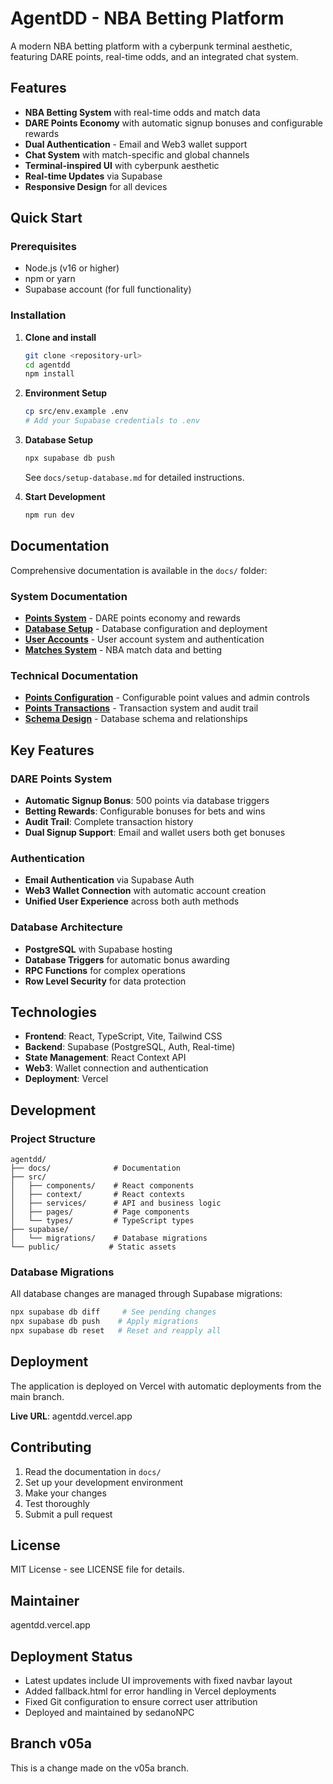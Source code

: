 # AgentDD - NBA Betting Platform

A modern NBA betting platform with a cyberpunk terminal aesthetic, featuring DARE points, real-time odds, and an integrated chat system.

## Features

- **NBA Betting System** with real-time odds and match data
- **DARE Points Economy** with automatic signup bonuses and configurable rewards
- **Dual Authentication** - Email and Web3 wallet support
- **Chat System** with match-specific and global channels
- **Terminal-inspired UI** with cyberpunk aesthetic
- **Real-time Updates** via Supabase
- **Responsive Design** for all devices

## Quick Start

### Prerequisites
- Node.js (v16 or higher)
- npm or yarn
- Supabase account (for full functionality)

### Installation

1. **Clone and install**
   ```bash
   git clone <repository-url>
   cd agentdd
   npm install
   ```

2. **Environment Setup**
   ```bash
   cp src/env.example .env
   # Add your Supabase credentials to .env
   ```

3. **Database Setup**
   ```bash
   npx supabase db push
   ```
   
   See `docs/setup-database.md` for detailed instructions.

4. **Start Development**
   ```bash
   npm run dev
   ```

## Documentation

Comprehensive documentation is available in the `docs/` folder:

### System Documentation
- **[Points System](docs/POINTS_README.md)** - DARE points economy and rewards
- **[Database Setup](docs/setup-database.md)** - Database configuration and deployment
- **[User Accounts](docs/USER_ACCOUNTS_README.md)** - User account system and authentication
- **[Matches System](docs/MATCHES_TABLE_README.md)** - NBA match data and betting

### Technical Documentation  
- **[Points Configuration](docs/POINTS_CONFIG_README.md)** - Configurable point values and admin controls
- **[Points Transactions](docs/POINTS_TRANSACTIONS_README.md)** - Transaction system and audit trail
- **[Schema Design](docs/POINTS_SCHEMA_DESIGN.md)** - Database schema and relationships

## Key Features

### DARE Points System
- **Automatic Signup Bonus**: 500 points via database triggers
- **Betting Rewards**: Configurable bonuses for bets and wins
- **Audit Trail**: Complete transaction history
- **Dual Signup Support**: Email and wallet users both get bonuses

### Authentication
- **Email Authentication** via Supabase Auth
- **Web3 Wallet Connection** with automatic account creation
- **Unified User Experience** across both auth methods

### Database Architecture
- **PostgreSQL** with Supabase hosting
- **Database Triggers** for automatic bonus awarding
- **RPC Functions** for complex operations
- **Row Level Security** for data protection

## Technologies

- **Frontend**: React, TypeScript, Vite, Tailwind CSS
- **Backend**: Supabase (PostgreSQL, Auth, Real-time)
- **State Management**: React Context API
- **Web3**: Wallet connection and authentication
- **Deployment**: Vercel

## Development

### Project Structure
```
agentdd/
├── docs/              # Documentation
├── src/
│   ├── components/    # React components
│   ├── context/       # React contexts
│   ├── services/      # API and business logic
│   ├── pages/         # Page components
│   └── types/         # TypeScript types
├── supabase/
│   └── migrations/    # Database migrations
└── public/           # Static assets
```

### Database Migrations
All database changes are managed through Supabase migrations:
```bash
npx supabase db diff     # See pending changes
npx supabase db push    # Apply migrations
npx supabase db reset   # Reset and reapply all
```

## Deployment

The application is deployed on Vercel with automatic deployments from the main branch.

**Live URL**: agentdd.vercel.app

## Contributing

1. Read the documentation in `docs/`
2. Set up your development environment
3. Make your changes
4. Test thoroughly
5. Submit a pull request

## License

MIT License - see LICENSE file for details.

## Maintainer

agentdd.vercel.app 

## Deployment Status

- Latest updates include UI improvements with fixed navbar layout
- Added fallback.html for error handling in Vercel deployments
- Fixed Git configuration to ensure correct user attribution
- Deployed and maintained by sedanoNPC 

## Branch v05a
This is a change made on the v05a branch. 

